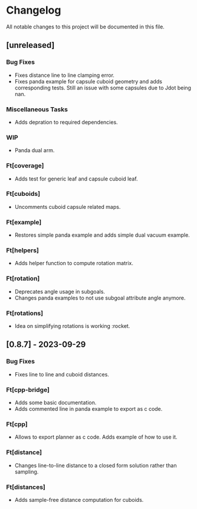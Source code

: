 # Changelog

All notable changes to this project will be documented in this file.

## [unreleased]

### Bug Fixes

- Fixes distance line to line clamping error.
- Fixes panda example for capsule cuboid geometry and adds corresponding tests. Still an issue with some capsules due to Jdot being nan.

### Miscellaneous Tasks

- Adds depration to required dependencies.

### WIP

- Panda dual arm.

### Ft[coverage]

- Adds test for generic leaf and capsule cuboid leaf.

### Ft[cuboids]

- Uncomments cuboid capsule related maps.

### Ft[example]

- Restores simple panda example and adds simple dual vacuum example.

### Ft[helpers]

- Adds helper function to compute rotation matrix.

### Ft[rotation]

- Deprecates angle usage in subgoals.
- Changes panda examples to not use subgoal attribute angle anymore.

### Ft[rotations]

- Idea on simplifying rotations is working :rocket.

## [0.8.7] - 2023-09-29

### Bug Fixes

- Fixes line to line and cuboid distances.

### Ft[cpp-bridge]

- Adds some basic documentation.
- Adds commented line in panda example to export as c code.

### Ft[cpp]

- Allows to export planner as c code. Adds example of how to use it.

### Ft[distance]

- Changes line-to-line distance to a closed form solution rather than sampling.

### Ft[distances]

- Adds sample-free distance computation for cuboids.

<!-- generated by git-cliff -->
